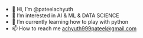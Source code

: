 - 👋 Hi, I’m @pateelachyuth
- 👀 I’m interested in AI & ML & DATA SCIENCE 
- 🌱 I’m currently learning how to play with python
- 📫 How to reach me achyuth999pateel@gmail.com

<!---
pateelachyuth/pateelachyuth is a ✨ special ✨ repository because its `README.md` (this file) appears on your GitHub profile.
You can click the Preview link to take a look at your changes.
--->
